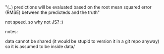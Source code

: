 "(..) predictions will be evaluated based on the root mean squared error (RMSE) between the predicteds and the truth"

not speed. so why not JS? :)


notes:

data cannot be shared (it would be stupid to version it in a git repo anyway)
so it is assumed to be inside data/